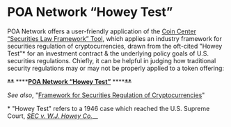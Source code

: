 # POA Network “Howey Test”

POA Network offers a user-friendly application of the [Coin Center “Securities Law Framework” Tool](https://docs.google.com/spreadsheets/d/1QxOV2dgxO3C_TyVE0-41ZwLlzPmB-EE1NNshJGuedCU/edit#gid=0), which applies an industry framework for securities regulation of cryptocurrencies, drawn from the oft-cited "Howey Test"\* for an investment contract & the underlying policy goals of U.S. securities regulations. Chiefly, it can be helpful in judging how traditional security regulations may or may not be properly applied to a token offering:  

~~**\*\***~~ ****[**POA Network “Howey Test”**](https://howey.oracles.org/#/questions/1) ****~~**\*\***~~

_See also_,  "[Framework for Securities Regulation of Cryptocurrencies](https://coincenter.org/files/securities-cryptocurrency-framework-v2.1.pdf%20%20)"

\*  "Howey Test" refers to a 1946 case which reached the U.S. Supreme Court, [_SEC v. W.J. Howey Co._](https://scholar.google.com/scholar_case?case=12975052269830471754&hl=en&as_sdt=6&as_vis=1&oi=scholarr)\_\_



